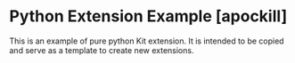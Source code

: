 # Python Extension Example [apockill]

This is an example of pure python Kit extension. It is intended to be copied and serve as a template to create new extensions.

